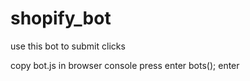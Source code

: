 # shopify_bot
use this bot to submit clicks

copy bot.js in browser console
press enter
bots();
enter
